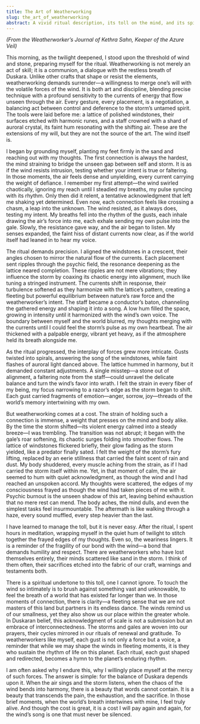```yaml
---
title: The Art of Weatherworking
slug: the_art_of_weatherworking
abstract: A vivid ritual description, its toll on the mind, and its spiritual undertones.
---
```


*(From the Weatherworker’s Journal of Kethra Sahn, Keeper of the Azure Veil)*  

This morning, as the twilight deepened, I stood upon the threshold of wind and stone, preparing myself for the ritual. Weatherworking is not merely an act of skill; it is a communion, a dialogue with the restless breath of Duskara. Unlike other crafts that shape or resist the elements, weatherworking demands surrender—a willingness to merge one’s will with the volatile forces of the wind. It is both art and discipline, blending precise technique with a profound sensitivity to the currents of energy that flow unseen through the air. Every gesture, every placement, is a negotiation, a balancing act between control and deference to the storm’s untamed spirit. The tools were laid before me: a lattice of polished windstones, their surfaces etched with harmonic runes, and a staff crowned with a shard of auroral crystal, its faint hum resonating with the shifting air. These are the extensions of my will, but they are not the source of the art. The wind itself is.

I began by grounding myself, planting my feet firmly in the sand and reaching out with my thoughts. The first connection is always the hardest, the mind straining to bridge the unseen gap between self and storm. It is as if the wind resists intrusion, testing whether your intent is true or faltering. In those moments, the air feels dense and unyielding, every current carrying the weight of defiance. I remember my first attempt—the wind swirled chaotically, ignoring my reach until I steadied my breaths, my pulse syncing with its rhythm. Only then did it relent, a tentative acknowledgment that left me shaking yet determined. Even now, each connection feels like crossing a chasm, a leap into the unknown. The wind resisted, as it always does, testing my intent. My breaths fell into the rhythm of the gusts, each inhale drawing the air’s force into me, each exhale sending my own pulse into the gale. Slowly, the resistance gave way, and the air began to listen. My senses expanded, the faint hiss of distant currents now clear, as if the world itself had leaned in to hear my voice.

The ritual demands precision. I aligned the windstones in a crescent, their angles chosen to mirror the natural flow of the currents. Each placement sent ripples through the psychic field, the resonance deepening as the lattice neared completion. These ripples are not mere vibrations; they influence the storm by coaxing its chaotic energy into alignment, much like tuning a stringed instrument. The currents shift in response, their turbulence softened as they harmonize with the lattice’s pattern, creating a fleeting but powerful equilibrium between nature’s raw force and the weatherworker’s intent. The staff became a conductor’s baton, channeling the gathered energy and shaping it into a song. A low hum filled the space, growing in intensity until it harmonized with the wind’s own voice. The boundary between myself and the world blurred, my thoughts merging with the currents until I could feel the storm’s pulse as my own heartbeat. The air thickened with a palpable energy, vibrant yet heavy, as if the atmosphere held its breath alongside me.

As the ritual progressed, the interplay of forces grew more intricate. Gusts twisted into spirals, answering the song of the windstones, while faint flashes of auroral light danced above. The lattice hummed in harmony, but it demanded constant adjustments. A single misstep—a stone out of alignment, a faltering note from the staff—could unravel the delicate balance and turn the wind’s favor into wrath. I felt the strain in every fiber of my being, my focus narrowing to a razor’s edge as the storm began to shift. Each gust carried fragments of emotion—anger, sorrow, joy—threads of the world’s memory intertwining with my own.

But weatherworking comes at a cost. The strain of holding such a connection is immense, a weight that presses on the mind and body alike. By the time the storm shifted—its violent energy calmed into a steady breeze—I was trembling. The transition was not abrupt; it began with the gale’s roar softening, its chaotic surges folding into smoother flows. The lattice of windstones flickered briefly, their glow fading as the storm yielded, like a predator finally sated. I felt the weight of the storm’s fury lifting, replaced by an eerie stillness that carried the faint scent of rain and dust. My body shuddered, every muscle aching from the strain, as if I had carried the storm itself within me. Yet, in that moment of calm, the air seemed to hum with quiet acknowledgment, as though the wind and I had reached an unspoken accord. My thoughts were scattered, the edges of my consciousness frayed as though the wind had taken pieces of me with it. Psychic burnout is the unseen shadow of this art, leaving behind exhaustion that no mere rest can mend. The body aches, the mind dulls, and even the simplest tasks feel insurmountable. The aftermath is like walking through a haze, every sound muffled, every step heavier than the last.

I have learned to manage the toll, but it is never easy. After the ritual, I spent hours in meditation, wrapping myself in the quiet hum of twilight to stitch together the frayed edges of my thoughts. Even so, the weariness lingers. It is a reminder of the fragility of our bond with the wind—a bond that demands humility and respect. There are weatherworkers who have lost themselves entirely, their minds scattered like sand in the storm. I think of them often, their sacrifices etched into the fabric of our craft, warnings and testaments both.

There is a spiritual undertone to this toll, one I cannot ignore. To touch the wind so intimately is to brush against something vast and unknowable, to feel the breath of a world that has existed far longer than we. In those moments of connection, there is clarity—a fleeting sense that we are not masters of this land but partners in its endless dance. The winds remind us of our smallness, yet they also show us our place within the greater whole. In Duskaran belief, this acknowledgment of scale is not a submission but an embrace of interconnectedness. The storms and gales are woven into our prayers, their cycles mirrored in our rituals of renewal and gratitude. To weatherworkers like myself, each gust is not only a force but a voice, a reminder that while we may shape the winds in fleeting moments, it is they who sustain the rhythm of life on this planet. Each ritual, each gust shaped and redirected, becomes a hymn to the planet’s enduring rhythm.

I am often asked why I endure this, why I willingly place myself at the mercy of such forces. The answer is simple: for the balance of Duskara depends upon it. When the air sings and the storm listens, when the chaos of the wind bends into harmony, there is a beauty that words cannot contain. It is a beauty that transcends the pain, the exhaustion, and the sacrifice. In those brief moments, when the world’s breath intertwines with mine, I feel truly alive. And though the cost is great, it is a cost I will pay again and again, for the wind’s song is one that must never be silenced.

